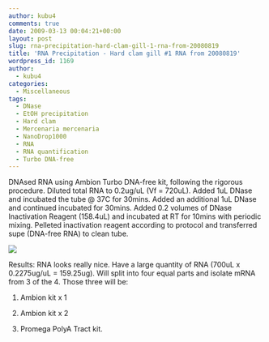 ```yaml
---
author: kubu4
comments: true
date: 2009-03-13 00:04:21+00:00
layout: post
slug: rna-precipitation-hard-clam-gill-1-rna-from-20080819
title: 'RNA Precipitation - Hard clam gill #1 RNA from 20080819'
wordpress_id: 1169
author:
  - kubu4
categories:
  - Miscellaneous
tags:
  - DNase
  - EtOH precipitation
  - Hard clam
  - Mercenaria mercenaria
  - NanoDrop1000
  - RNA
  - RNA quantification
  - Turbo DNA-free
---
```


DNAsed RNA using Ambion Turbo DNA-free kit, following the rigorous procedure. Diluted total RNA to 0.2ug/uL (Vf = 720uL). Added 1uL DNase and incubated the tube @ 37C for 30mins. Added an additional 1uL DNase and continued incubated for 30mins. Added 0.2 volumes of DNase Inactivation Reagent (158.4uL) and incubated at RT for 10mins with periodic mixing. Pelleted inactivation reagent according to protocol and transferred supe (DNA-free RNA) to clean tube.

![](https://eagle.fish.washington.edu/Arabidopsis/RNA%20Spec%20Readings/20090312%20RNA%20SJW.jpg)

Results: RNA looks really nice. Have a large quantity of RNA (700uL x 0.2275ug/uL = 159.25ug). Will split into four equal parts and isolate mRNA from 3 of the 4. Those three will be:





  1. Ambion kit x 1



  2. Ambion kit x 2



  3. Promega PolyA Tract kit.



